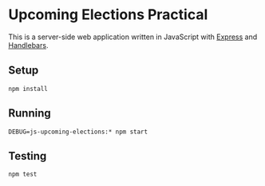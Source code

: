# Upcoming Elections Practical

This is a server-side web application written in JavaScript with
[Express][express] and [Handlebars][handlebars].

## Setup

    npm install

## Running

    DEBUG=js-upcoming-elections:* npm start

## Testing

    npm test

[express]: https://expressjs.com/
[handlebars]: http://handlebarsjs.com/
[Deployment Link]: https://election-location.herokuapp.com/
